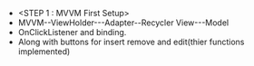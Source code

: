 <!-- * Basic Template File for creating item onClick Changes--Add--Delete. Using MVVM -->
*  <STEP 1 : MVVM First Setup>
* MVVM--ViewHolder---Adapter--Recycler View---Model 
* OnClickListener and binding. 
* Along with buttons for insert remove and edit(thier functions implemented)
